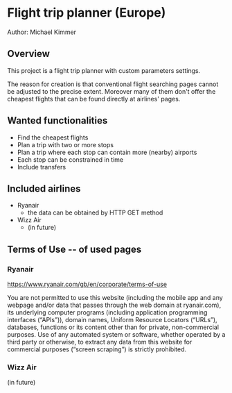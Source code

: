 # Flight trip planner (Europe)
Author: Michael Kimmer

## Overview
This project is a flight trip planner with custom parameters settings.

The reason for creation is that conventional flight searching pages cannot be adjusted to the precise extent. Moreover many of them don't offer the cheapest flights that can be found directly at airlines' pages.


## Wanted functionalities
- Find the cheapest flights
- Plan a trip with two or more stops
- Plan a trip where each stop can contain more (nearby) airports
- Each stop can be constrained in time
- Include transfers

## Included airlines
- Ryanair
    - the data can be obtained by HTTP GET method
- Wizz Air 
    - (in future)

## Terms of Use -- of used pages
### Ryanair
https://www.ryanair.com/gb/en/corporate/terms-of-use

You are not permitted to use this website (including the mobile app and any webpage and/or data that passes through the web domain at ryanair.com), its underlying computer programs (including application programming interfaces (“APIs”)), domain names, Uniform Resource Locators (“URLs”), databases, functions or its content other than for private, non-commercial purposes. Use of any automated system or software, whether operated by a third party or otherwise, to extract any data from this website for commercial purposes (“screen scraping”) is strictly prohibited. 

### Wizz Air 
(in future)



